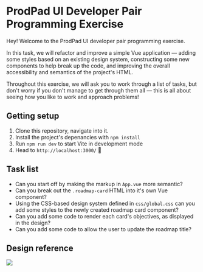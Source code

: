 # ProdPad UI Developer Pair Programming Exercise

Hey! Welcome to the ProdPad UI developer pair programming exercise.

In this task, we will refactor and improve a simple Vue application — adding some styles based on an existing design system, constructing some new components to help break up the code, and improving the overall accessibility and semantics of the project's HTML.

Throughout this exercise, we will ask you to work through a list of tasks, but don't worry if you don't manage to get through them all — this is all about seeing how you like to work and approach problems!

## Getting setup

1. Clone this repository, navigate into it.
2. Install the project's depenancies with `npm install`
3. Run `npm run dev` to start Vite in development mode
4. Head to `http://localhost:3000/` 🚀

## Task list

- Can you start off by making the markup in `App.vue` more semantic?
- Can you break out the `.roadmap-card` HTML into it's own Vue component?
- Using the CSS-based design system defined in `css/global.css` can you add some styles to the newly created roadmap card component?
- Can you add some code to render each card's objectives, as displayed in the design?
- Can you add some code to allow the user to update the roadmap title?

## Design reference

<img src="https://github.com/createshift/ui-developer-tech-test-2022/blob/main/src/design-reference.png?raw=true">
